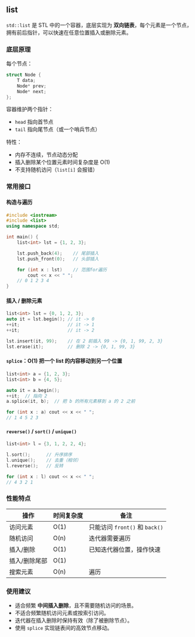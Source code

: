 ## list

`std::list` 是 STL 中的一个容器，底层实现为 **双向链表**，每个元素是一个节点，拥有前后指针，可以快速在任意位置插入或删除元素。

### 底层原理

每个节点：

```cpp
struct Node {
    T data;
    Node* prev;
    Node* next;
};
```

容器维护两个指针：

- `head` 指向首节点
- `tail` 指向尾节点（或一个哨兵节点）

特性：

- 内存不连续，节点动态分配
- 插入删除某个位置元素时间复杂度是 O(1)
- 不支持随机访问（`list[i]` 会报错）

### 常用接口

#### 构造与遍历

```cpp
#include <iostream>
#include <list>
using namespace std;

int main() {
    list<int> lst = {1, 2, 3};

    lst.push_back(4);    // 尾部插入
    lst.push_front(0);   // 头部插入

    for (int x : lst)    // 范围for遍历
        cout << x << " ";
    // 0 1 2 3 4
}
```

#### 插入 / 删除元素

```cpp
list<int> lst = {0, 1, 2, 3};
auto it = lst.begin(); // it -> 0
++it;                  // it -> 1
++it;                  // it -> 2

lst.insert(it, 99);    // 在 2 前插入 99 -> {0, 1, 99, 2, 3}
lst.erase(it);         // 删除 2 -> {0, 1, 99, 3}
```

#### `splice`：O(1) 把一个 list 的内容移动到另一个位置

```cpp
list<int> a = {1, 2, 3};
list<int> b = {4, 5};

auto it = a.begin();
++it;  // 指向 2
a.splice(it, b);  // 把 b 的所有元素移到 a 的 2 之前

for (int x : a) cout << x << " ";
// 1 4 5 2 3
```

#### `reverse()` / `sort()` / `unique()`

```cpp
list<int> l = {3, 1, 2, 2, 4};

l.sort();      // 升序排序
l.unique();    // 去重（相邻）
l.reverse();   // 反转

for (int x : l) cout << x << " ";
// 4 3 2 1
```

### 性能特点

| 操作          | 时间复杂度 | 备注                           |
| ------------- | ---------- | ------------------------------ |
| 访问元素      | O(1)       | 只能访问 `front()` 和 `back()` |
| 随机访问      | O(n)       | 迭代器需要遍历                 |
| 插入/删除     | O(1)       | 已知迭代器位置，操作快速       |
| 插入/删除尾部 | O(1)       |                                |
| 搜索元素      | O(n)       | 遍历                           |

### 使用建议

- 适合频繁 **中间插入删除**，且不需要随机访问的场景。
- 不适合频繁随机访问元素或按索引访问。
- 迭代器在插入删除时保持有效（除了被删除节点）。
- 使用 `splice` 实现链表间的高效节点移动。